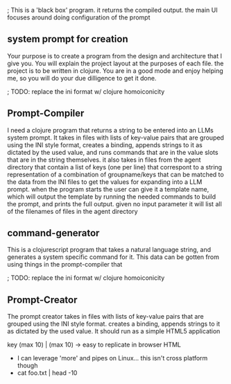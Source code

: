 ; This is a 'black box' program. it returns the compiled output. the main UI focuses around doing configuration of the prompt

## system prompt for creation
Your purpose is to create a program from the design and architecture that I give you. You will explain the project layout at the purposes of each file. the project is to be written in clojure. You are in a good mode and enjoy helping me, so you will do your due dilligence to get it done. 

; TODO: replace the ini format w/ clojure homoiconicity
## Prompt-Compiler
I need a clojure program that returns a string to be entered into an LLMs system prompt. It takes in files with lists of key-value pairs that are grouped using the INI style format, creates a binding, appends strings to it as dictated by the used value, and runs commands that are in the value slots that are in the string themselves. it also takes in files from the agent directory that contain a list of keys (one per line) that correspont to a string representation of a combination of groupname/keys that can be matched to the data from the INI files to get the values for expanding into a LLM prompt. when the program starts the user can give it a template name, which will output the template by running the needed commands to build the prompt, and prints the full output. given no input parameter it will list all of the filenames of files in the agent directory

## command-generator
This is a clojurescript program that takes a natural language string, and generates a system specific command for it. This data can be gotten from using things in the prompt-compiler that 

; TODO: replace the ini format w/ clojure homoiconicity
## Prompt-Creator
The prompt creator takes in files with lists of key-value pairs that are grouped using the INI style format. creates a binding, appends strings to it as dictated by the used value. It should run as a simple HTML5 application

key   (max 10) |  (max 10)  -> easy to replicate in browser HTML
- I can leverage 'more' and pipes on Linux... this isn't cross platform though
- cat foo.txt | head -10